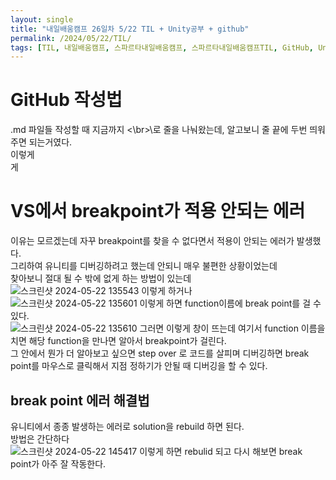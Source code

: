```yaml
---
layout: single
title: "내일배움캠프 26일차 5/22 TIL + Unity공부 + github"
permalink: /2024/05/22/TIL/
tags: [TIL, 내일배움캠프, 스파르타내일배움캠프, 스파르타내일배움캠프TIL, GitHub, Unity]
---
```


# GitHub 작성법
.md 파일들 작성할 때 지금까지 <\br>\로 줄을 나눠왔는데, 알고보니 줄 끝에 두번 띄워주면 되는거였다.  
이렇게  
게  

# VS에서 breakpoint가 적용 안되는 에러
이유는 모르겠는데 자꾸 breakpoint를 찾을 수 없다면서 적용이 안되는 에러가 발생했다.  
그리하여 유니티를 디버깅하려고 했는데 안되니 매우 불편한 상황이었는데  
찾아보니 절대 될 수 밖에 없게 하는 방법이 있는데  
![스크린샷 2024-05-22 135543](https://github.com/LeeSangSoos/LeeSangSoos.github.io/assets/105085706/9e0d6421-bb85-4808-acad-f08afc373577)
이렇게 하거나  
![스크린샷 2024-05-22 135601](https://github.com/LeeSangSoos/LeeSangSoos.github.io/assets/105085706/92a40b47-7506-4109-b6ad-a58a6c2e98aa)
이렇게 하면 function이름에 break point를 걸 수 있다.  
![스크린샷 2024-05-22 135610](https://github.com/LeeSangSoos/LeeSangSoos.github.io/assets/105085706/b41f7fbc-8091-4084-b389-a20dc2bd3f82)
그러면 이렇게 창이 뜨는데 여기서 function 이름을 치면 해당 function을 만나면 알아서 breakpoint가 걸린다.  
그 안에서 뭔가 더 알아보고 싶으면 step over 로 코드를 살피며 디버깅하면 break point를 마우스로 클릭해서 지점 정하기가 안될 때 디버깅을 할 수 있다.
<br>
## break point 에러 해결법
유니티에서 종종 발생하는 에러로 solution을 rebuild 하면 된다.  
방법은 간단하다  
![스크린샷 2024-05-22 145417](https://github.com/LeeSangSoos/LeeSangSoos.github.io/assets/105085706/6a110ae5-623a-44bd-b054-8afa2ad82b49)
이렇게 하면 rebulid 되고 다시 해보면 break point가 아주 잘 작동한다.

